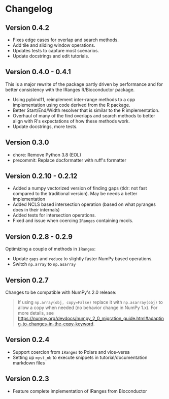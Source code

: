# Changelog

## Version 0.4.2

- Fixes edge cases for overlap and search methods. 
- Add tile and sliding window operations.
- Updates tests to capture most scenarios. 
- Update docstrings and edit tutorials.

## Version 0.4.0 - 0.4.1

This is a major rewrite of the package partly driven by performance and for better consistency with the IRanges R/Bioconductor package.

- Using pybind11, reimplement inter-range methods to a cpp implementation using code derived from the R package.
- Better Start/End/Width resolver that is similar to the R implementation.
- Overhaul of many of the find overlaps and search methods to better align with R's expectations of how these methods work.
- Update docstrings, more tests.

## Version 0.3.0

- chore: Remove Python 3.8 (EOL)
- precommit: Replace docformatter with ruff's formatter

## Version 0.2.10 - 0.2.12

- Added a numpy vectorized version of finding gaps (tldr: not fast compared to the traditional version). May be needs a better implementation
- Added NCLS based intersection operation (based on what pyranges does in their internals)
- Added tests for intersection operations.
- Fixed and issue when coercing `IRanges` containing mcols.

## Version 0.2.8 - 0.2.9

Optimizing a couple of methods in `IRanges`:

- Update `gaps` and `reduce` to slightly faster NumPy based operations.
- Switch `np.array` to `np.asarray`

## Version 0.2.7

Changes to be compatible with NumPy's 2.0 release:

> If using `np.array(obj, copy=False)` replace it with `np.asarray(obj)` to allow a copy when needed (no behavior change in NumPy 1.x).
> For more details, see https://numpy.org/devdocs/numpy_2_0_migration_guide.html#adapting-to-changes-in-the-copy-keyword.

## Version 0.2.4

- Support coercion from `IRanges` to Polars and vice-versa
- Setting up `myst_nb` to execute snippets in tutorial/documentation markdown files

## Version 0.2.3

- Feature complete implementation of IRanges from Bioconductor
